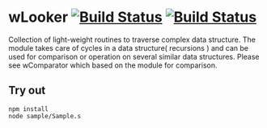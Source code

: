 
# wLooker  [![Build Status](https://travis-ci.org/Wandalen/wLooker.svg?branch=master)](https://travis-ci.org/Wandalen/wLooker) [![Build Status](https://ci.appveyor.com/api/projects/status/github/Wandalen/wlooker)](https://ci.appveyor.com/project/Wandalen/wlooker)

Collection of light-weight routines to traverse complex data structure. The module takes care of cycles in a data structure( recursions ) and can be used for comparison or operation on several similar data structures. Please see wComparator which based on the module for comparison.

## Try out
```
npm install
node sample/Sample.s
```

















